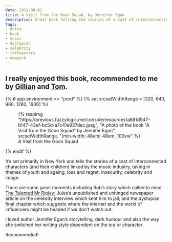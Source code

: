 ```yaml
---
date: 2019-08-01
title: A Visit from the Goon Squad, by Jennifer Egan
description: Great book telling the stories of a cast of interconnected characters linked by the music industry.
tags:
- entry
- book
- music
- dystopian
- celebrity
- influencers
- newyork
---
```

I really enjoyed this book, recommended to me by <a href="https://twitter.com/Gilco80">Gillian</a> and <a href="https://twitter.com/mrtomchurchill">Tom</a>.
---

{% if app.environment == "prod" %}
{% set srcsetWidthRange = [320, 640, 960, 1280, 1600] %}
<figure>
  {% respimg
    "https://previous.fuzzylogic.me/console/resources/a881d547-b147-43ef-bc5d-a7c41e937dec.jpeg", "A photo of the book “A Visit from the Goon Squad” by Jennifer Egan", srcsetWidthRange, "(min-width: 48em) 48em, 100vw"
  %}
  <figcaption>A Visit from the Goon Squad</figcaption>
</figure>
{% endif %}

It’s set primarily in New York and tells the stories of a cast of interconnected characters (and their children) linked by the music industry, taking in themes of youth and ageing, loss and regret, insecurity, celebrity and image.

There are some great moments including Rob’s story which called to mind [The Talented Mr Ripley](https://www.imdb.com/title/tt0134119/); Jules’s unpublished and unhinged newspaper article on the celebrity interview which sent him to jail; and the dystopian final chapter which suggests where the internet and the world of influencers might be headed if we don’t watch out.

I loved author Jennifer Egan’s storytelling, dark humour and also the way she switched her writing style dependent on the era or character.

Recommended!
